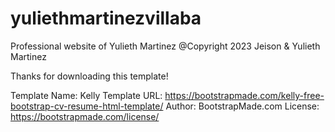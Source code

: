 # yuliethmartinezvillaba

Professional website of Yulieth Martinez @Copyright 2023 Jeison & Yulieth Martinez


Thanks for downloading this template!

Template Name: Kelly
Template URL: https://bootstrapmade.com/kelly-free-bootstrap-cv-resume-html-template/
Author: BootstrapMade.com
License: https://bootstrapmade.com/license/
